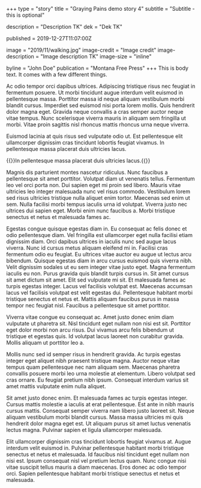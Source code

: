 +++
type = "story"
title = "Graying Pains demo story 4"
subtitle = "Subtitle - this is optional"

description = "Description TK"
dek = "Dek TK"

published = 2019-12-27T11:07:00Z

image = "2019/11/walking.jpg"
image-credit = "Image credit"
image-description = "Image description TK"
image-size = "inline"

byline = "John Doe"
publication = "Montana Free Press"
+++
This is body text. It comes with a few different things.

Ac odio tempor orci dapibus ultrices. Adipiscing tristique risus nec feugiat in fermentum posuere. Ut morbi tincidunt augue interdum velit euismod in pellentesque massa. Porttitor massa id neque aliquam vestibulum morbi blandit cursus. Imperdiet sed euismod nisi porta lorem mollis. Quis hendrerit dolor magna eget. Gravida neque convallis a cras semper auctor neque vitae tempus. Nunc scelerisque viverra mauris in aliquam sem fringilla ut morbi. Vitae proin sagittis nisl rhoncus mattis rhoncus urna neque viverra.

Euismod lacinia at quis risus sed vulputate odio ut. Est pellentesque elit ullamcorper dignissim cras tincidunt lobortis feugiat vivamus. In pellentesque massa placerat duis ultricies lacus.

{{<pullquote>}}In pellentesque massa placerat duis ultricies lacus.{{</pullquote>}}

Magnis dis parturient montes nascetur ridiculus. Nunc faucibus a pellentesque sit amet porttitor. Volutpat diam ut venenatis tellus. Fermentum leo vel orci porta non. Dui sapien eget mi proin sed libero. Mauris vitae ultricies leo integer malesuada nunc vel risus commodo. Vestibulum lorem sed risus ultricies tristique nulla aliquet enim tortor. Maecenas sed enim ut sem. Nulla facilisi morbi tempus iaculis urna id volutpat. Viverra justo nec ultrices dui sapien eget. Morbi enim nunc faucibus a. Morbi tristique senectus et netus et malesuada fames ac.

Egestas congue quisque egestas diam in. Eu consequat ac felis donec et odio pellentesque diam. Vel fringilla est ullamcorper eget nulla facilisi etiam dignissim diam. Orci dapibus ultrices in iaculis nunc sed augue lacus viverra. Nunc id cursus metus aliquam eleifend mi in. Facilisi cras fermentum odio eu feugiat. Eu ultrices vitae auctor eu augue ut lectus arcu bibendum. Quisque egestas diam in arcu cursus euismod quis viverra nibh. Velit dignissim sodales ut eu sem integer vitae justo eget. Magna fermentum iaculis eu non. Purus gravida quis blandit turpis cursus in. Sit amet cursus sit amet dictum sit amet. Elit sed vulputate mi sit. Et malesuada fames ac turpis egestas integer. Lacus vel facilisis volutpat est. Maecenas accumsan lacus vel facilisis volutpat est velit egestas dui. Pellentesque habitant morbi tristique senectus et netus et. Mattis aliquam faucibus purus in massa tempor nec feugiat nisl. Faucibus a pellentesque sit amet porttitor.

Viverra vitae congue eu consequat ac. Amet justo donec enim diam vulputate ut pharetra sit. Nisl tincidunt eget nullam non nisi est sit. Porttitor eget dolor morbi non arcu risus. Dui vivamus arcu felis bibendum ut tristique et egestas quis. Id volutpat lacus laoreet non curabitur gravida. Mollis aliquam ut porttitor leo a.

Mollis nunc sed id semper risus in hendrerit gravida. Ac turpis egestas integer eget aliquet nibh praesent tristique magna. Auctor neque vitae tempus quam pellentesque nec nam aliquam sem. Maecenas pharetra convallis posuere morbi leo urna molestie at elementum. Libero volutpat sed cras ornare. Eu feugiat pretium nibh ipsum. Consequat interdum varius sit amet mattis vulputate enim nulla aliquet.

Sit amet justo donec enim. Et malesuada fames ac turpis egestas integer. Cursus mattis molestie a iaculis at erat pellentesque. Est ante in nibh mauris cursus mattis. Consequat semper viverra nam libero justo laoreet sit. Neque aliquam vestibulum morbi blandit cursus. Massa massa ultricies mi quis hendrerit dolor magna eget est. Ut aliquam purus sit amet luctus venenatis lectus magna. Pulvinar sapien et ligula ullamcorper malesuada.

Elit ullamcorper dignissim cras tincidunt lobortis feugiat vivamus at. Augue interdum velit euismod in. Pulvinar pellentesque habitant morbi tristique senectus et netus et malesuada. Id faucibus nisl tincidunt eget nullam non nisi est. Ipsum consequat nisl vel pretium lectus quam. Nunc congue nisi vitae suscipit tellus mauris a diam maecenas. Eros donec ac odio tempor orci. Sapien pellentesque habitant morbi tristique senectus et netus et malesuada.
